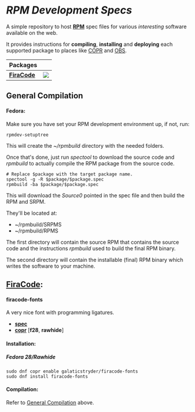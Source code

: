 # _RPM Development Specs_

A simple repository to host **[RPM](http://rpm.org/)** spec files for various _interesting_ software available on the web.

It provides instructions for **compiling**, **installing** and **deploying** each supported package to places like [COPR](https://copr.fedorainfracloud.org) and [OBS](https://build.opensuse.org).

|Packages||
|---|---|
|**[FiraCode](#firacode)**|<a href="https://copr.fedorainfracloud.org/coprs/galaticstryder/firacode-fonts/package/firacode-fonts"><img src="https://copr.fedorainfracloud.org/coprs/galaticstryder/firacode-fonts/package/firacode-fonts/status_image/last_build.png"/></a>|

## General Compilation

#### Fedora:

Make sure you have set your RPM development environment up, if not, run:

    rpmdev-setuptree

This will create the _~/rpmbuild_ directory with the needed folders.

Once that's done, just run _spectool_ to download the source code and _rpmbuild_ to actually compile the RPM package from the source code.

    # Replace $package with the target package name.
    spectool -g -R $package/$package.spec
    rpmbuild -ba $package/$package.spec

This will download the _Source0_ pointed in the spec file and then build the RPM and SRPM.

They'll be located at:

- ~/rpmbuild/SRPMS
- ~/rpmbuild/RPMS

The first directory will contain the source RPM that contains the source code and the instructions _rpmbuild_ used to build the final RPM binary.

The second directory will contain the installable (final) RPM binary which writes the software to your machine.

## **[FiraCode](https://github.com/tonsky/FiraCode)**:

#### firacode-fonts

A very nice font with programming ligatures.

- **[spec](firacode-fonts/firacode-fonts.spec)**
- **[copr](https://copr.fedorainfracloud.org/coprs/galaticstryder/firacode-fonts)** [**f28**, **rawhide**]

#### Installation:

##### Fedora 28/Rawhide

    sudo dnf copr enable galaticstryder/firacode-fonts
    sudo dnf install firacode-fonts

#### Compilation:

Refer to [General Compilation](#general-compilation) above.
